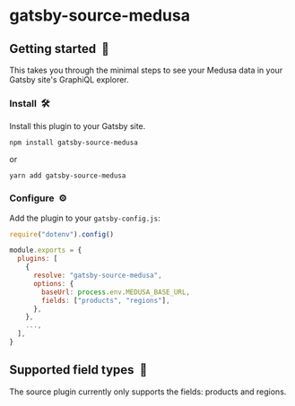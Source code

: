# gatsby-source-medusa

<div id="getting-started"></div>

## Getting started&nbsp;&nbsp;🚀

This takes you through the minimal steps to see your Medusa data in your Gatsby site's GraphiQL explorer.

<div id="install"></div>

### Install&nbsp;&nbsp;🛠️

Install this plugin to your Gatsby site.

```shell
npm install gatsby-source-medusa
```
or

```shell
yarn add gatsby-source-medusa
```

<div id="configure"></div>

### Configure&nbsp;&nbsp;⚙️

Add the plugin to your `gatsby-config.js`:

```js:title=gatsby-config.js
require("dotenv").config()

module.exports = {
  plugins: [
    {
      resolve: "gatsby-source-medusa",
      options: {
        baseUrl: process.env.MEDUSA_BASE_URL,
        fields: ["products", "regions"],
      },
    },
    ...,
  ],
}
```

<div id="supported-fields"></div>

## Supported field types&nbsp;&nbsp;🧱

The source plugin currently only supports the fields: products and regions.
